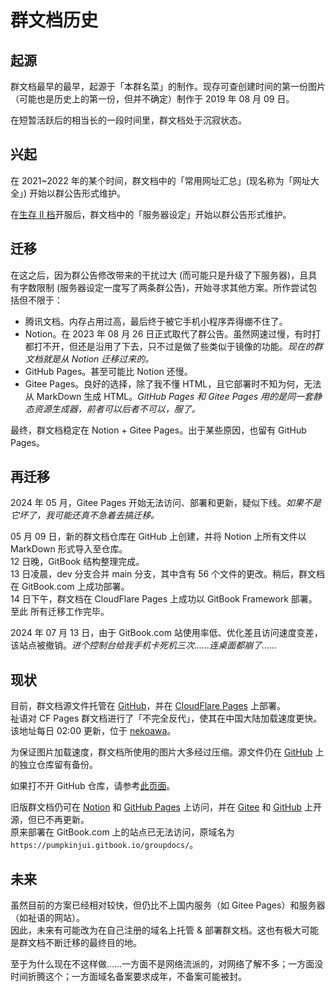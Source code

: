 # 群文档历史

## 起源

群文档最早的最早，起源于「本群名菜」的制作。现存可查创建时间的第一份图片（可能也是历史上的第一份，但并不确定）制作于 2019 年 08 月 09 日。

在短暂活跃后的相当长的一段时间里，群文档处于沉寂状态。

## 兴起

在 2021~2022 年的某个时间，群文档中的「常用网址汇总」(现名称为「网址大全」) 开始以群公告形式维护。

在[生存 II 档](docs/SurvivalIII/README.md#%E5%8E%86%E5%8F%B2)开服后，群文档中的「服务器设定」开始以群公告形式维护。

## 迁移

在这之后，因为群公告修改带来的干扰过大 (而可能只是升级了下服务器)，且具有字数限制 (服务器设定一度写了两条群公告)，开始寻求其他方案。所作尝试包括但不限于：

- 腾讯文档。内存占用过高，最后终于被它手机小程序弄得绷不住了。
- Notion。在 2023 年 08 月 26 日正式取代了群公告。虽然网速过慢，有时打都打不开，但还是沿用了下去，只不过是做了些类似于镜像的功能。*现在的群文档就是从 Notion 迁移过来的。*
- GitHub Pages。甚至可能比 Notion 还慢。
- Gitee Pages。良好的选择，除了我不懂 HTML，且它部署时不知为何，无法从 MarkDown 生成 HTML。*GitHub Pages 和 Gitee Pages 用的是同一套静态资源生成器，前者可以后者不可以，服了。*

最终，群文档稳定在 Notion + Gitee Pages。出于某些原因，也留有 GitHub Pages。

## 再迁移

2024 年 05 月，Gitee Pages 开始无法访问、部署和更新，疑似下线。*如果不是它坏了，我可能还真不急着去搞迁移。*

05 月 09 日，新的群文档仓库在 GitHub 上创建，并将 Notion 上所有文件以 MarkDown 形式导入至仓库。  
12 日晚，GitBook 结构整理完成。  
13 日凌晨，dev 分支合并 main 分支，其中含有 56 个文件的更改。稍后，群文档在 GitBook.com 上成功部署。  
14 日下午，群文档在 CloudFlare Pages 上成功以 GitBook Framework 部署。至此 所有迁移工作完毕。

2024 年 07 月 13 日，由于 GitBook.com 站使用率低、优化差且访问速度变差，该站点被撤销。*进个控制台给我手机卡死机三次……连桌面都崩了……*

## 现状

目前，群文档源文件托管在 [GitHub](https://github.com/PumpkinJui/groupdocs)，并在 [CloudFlare Pages](https://groupdocs.pages.dev/) 上部署。  
祉语对 CF Pages 群文档进行了「不完全反代」，使其在中国大陆加载速度更快。该地址每日 02:00 更新，位于 [nekoawa](https://docs.nekoawa.com)。

为保证图片加载速度，群文档所使用的图片大多经过压缩。源文件仍在 [GitHub](https://github.com/PumpkinJui/groupdocs-images) 上的独立仓库留有备份。  

如果打不开 GitHub 仓库，请参考[此页面](../docs/howto/access_github.md)。

旧版群文档仍可在 [Notion](https://pumpkinjui.notion.site/3196cdb181cd4c609a0ddf76d27cb9f9) 和 [GitHub Pages](https://pumpkinjui.github.io/groupdocs-legacy) 上访问，并在 [Gitee](https://gitee.com/pumpkinjui/groupdocs-legacy) 和 [GitHub](https://github.com/PumpkinJui/groupdocs-legacy) 上开源，但已不再更新。  
原来部署在 GitBook.com 上的站点已无法访问，原域名为 `https://pumpkinjui.gitbook.io/groupdocs/`。

## 未来

虽然目前的方案已经相对较快，但仍比不上国内服务（如 Gitee Pages）和服务器（如祉语的网站）。  
因此，未来有可能改为在自己注册的域名上托管 & 部署群文档。这也有极大可能是群文档不断迁移的最终目的地。

至于为什么现在不这样做……一方面不是网络流派的，对网络了解不多；一方面没时间折腾这个；一方面域名备案要求成年，不备案可能被封。
